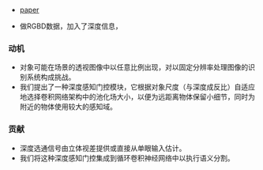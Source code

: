 * [paper](paper/2017-Recurrent%20Scene%20Parsing%20with%20Perspective%20Understanding%20in%20the%20Loop.pdf)

* 做RGBD数据，加入了深度信息，

### 动机

* 对象可能在场景的透视图像中以任意比例出现，对以固定分辨率处理图像的识别系统构成挑战。
* 我们提出了一种深度感知门控模块，它根据对象尺度（与深度成反比）自适应地选择卷积网络架构中的池化场大小，以便为远距离物体保留小细节，同时为附近的物体使用较大的感知域。

### 贡献

* 深度选通信号由立体视差提供或直接从单眼输入估计。
* 我们将这种深度感知门控集成到循环卷积神经网络中以执行语义分割。